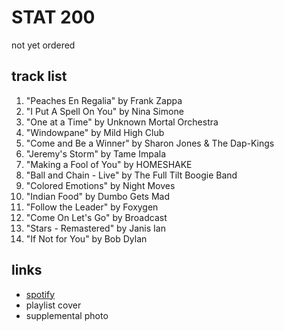 # STAT 200

not yet ordered

## track list

1. "Peaches En Regalia" by Frank Zappa
2. "I Put A Spell On You" by Nina Simone
3. "One at a Time" by Unknown Mortal Orchestra
4. "Windowpane" by Mild High Club
5. "Come and Be a Winner" by Sharon Jones & The Dap-Kings
6. "Jeremy's Storm" by Tame Impala
7. "Making a Fool of You" by HOMESHAKE
8. "Ball and Chain - Live" by The Full Tilt Boogie Band
9. "Colored Emotions" by Night Moves
10. "Indian Food" by Dumbo Gets Mad
11. "Follow the Leader" by Foxygen
12. "Come On Let's Go" by Broadcast
13. "Stars - Remastered" by Janis Ian
14. "If Not for You" by Bob Dylan

## links

- [spotify](https://open.spotify.com/playlist/7ucWh94fBsNWrXbA5B4k5h)
- playlist cover
- supplemental photo
